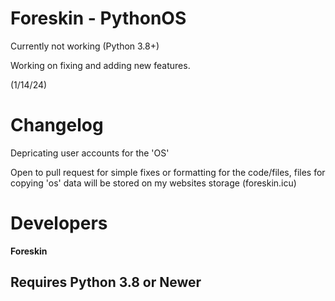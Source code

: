 # Foreskin - PythonOS
Currently not working (Python 3.8+)

Working on fixing and adding new features.

(1/14/24)

# Changelog

Depricating user accounts for the 'OS'

Open to pull request for simple fixes or formatting for the code/files, files for copying 'os' data will be stored on my websites storage (foreskin.icu)
# Developers
**Foreskin**


## Requires Python 3.8 or Newer
